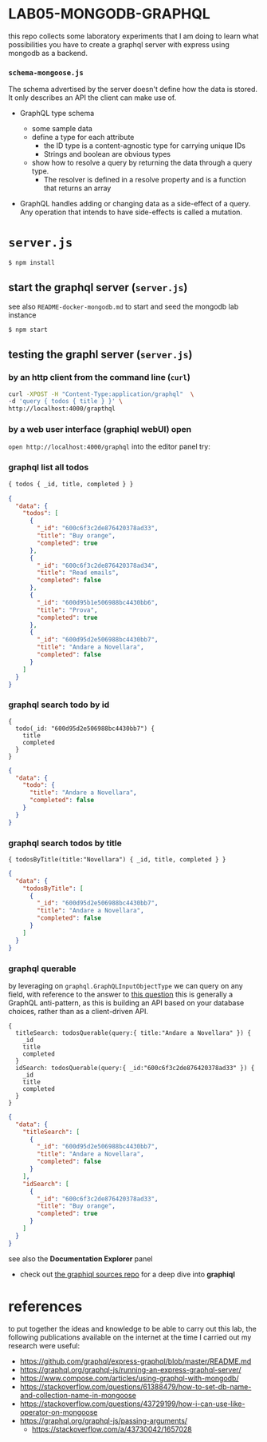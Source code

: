 # LAB05-MONGODB-GRAPHQL
this repo collects some laboratory experiments that I am doing to learn what possibilities you have to create a graphql server with express using mongodb as a backend.  

### `schema-mongoose.js`
The schema advertised by the server doesn't define how the data is stored. 
It only describes an API the client can make use of.

- GraphQL type schema
    - some sample data 
    - define a type for each attribute
        - the ID type is a content-agnostic type for carrying unique IDs
        - Strings and boolean are obvious types
    - show how to resolve a query by returning the data through a query type.
        - The resolver is defined in a resolve property and is a function that returns an array

- GraphQL handles adding or changing data as a side-effect of a query. Any operation that intends to have side-effects is called a mutation.


# `server.js`
```
$ npm install
```
## start the graphql server (`server.js`)
see also `README-docker-mongodb.md` to start and seed the mongodb lab instance
``` zsh 
$ npm start 
```

## testing the graphl server (`server.js`)
### by an http client from the command line (`curl`)
``` zsh
curl -XPOST -H "Content-Type:application/graphql"  \
-d 'query { todos { title } }' \
http://localhost:4000/grapthql
```

### by a web user interface (graphiql webUI) open 
`open http://localhost:4000/graphql`
into the editor panel try:
### graphql list all todos
``` graphql
{ todos { _id, title, completed } }
```
``` json
{
  "data": {
    "todos": [
      {
        "_id": "600c6f3c2de876420378ad33",
        "title": "Buy orange",
        "completed": true
      },
      {
        "_id": "600c6f3c2de876420378ad34",
        "title": "Read emails",
        "completed": false
      },
      {
        "_id": "600d95b1e506988bc4430bb6",
        "title": "Prova",
        "completed": true
      },
      {
        "_id": "600d95d2e506988bc4430bb7",
        "title": "Andare a Novellara",
        "completed": false
      }
    ]
  }
}
```

### graphql search todo by id 
``` 
{
  todo(_id: "600d95d2e506988bc4430bb7") {
    title
    completed
  }
}
```

``` json 
{
  "data": {
    "todo": {
      "title": "Andare a Novellara",
      "completed": false
    }
  }
}
```

### graphql search todos by title
```
{ todosByTitle(title:"Novellara") { _id, title, completed } }
```
``` json
{
  "data": {
    "todosByTitle": [
      {
        "_id": "600d95d2e506988bc4430bb7",
        "title": "Andare a Novellara",
        "completed": false
      }
    ]
  }
}
```

### graphql querable 
by leveraging on `graphql.GraphQLInputObjectType` we can query on any field, 
with reference to the answer to [this question](https://stackoverflow.com/q/65925883/1657028)
 this is generally a GraphQL anti-pattern, as this is building an API based on your database choices, 
 rather than as a client-driven API.
```
{
  titleSearch: todosQuerable(query:{ title:"Andare a Novellara" }) {
    _id
    title
    completed
  }
  idSearch: todosQuerable(query:{ _id:"600c6f3c2de876420378ad33" }) {
    _id
    title
    completed
  }
}
```

``` json
{
  "data": {
    "titleSearch": [
      {
        "_id": "600d95d2e506988bc4430bb7",
        "title": "Andare a Novellara",
        "completed": false
      }
    ],
    "idSearch": [
      {
        "_id": "600c6f3c2de876420378ad33",
        "title": "Buy orange",
        "completed": true
      }
    ]
  }
}
```

see also the **Documentation Explorer** panel

- check out [the graphiql sources repo](https://github.com/graphql/graphiql) for a deep dive into **graphiql**


<!--
# WIP
- https://flaviocopes.com/graphql-node-express/
-->
# references
to put together the ideas and knowledge to be able to carry out this lab, 
the following publications available on the internet at the time I carried out my research were useful:
- https://github.com/graphql/express-graphql/blob/master/README.md
- https://graphql.org/graphql-js/running-an-express-graphql-server/
- https://www.compose.com/articles/using-graphql-with-mongodb/
- https://stackoverflow.com/questions/61388479/how-to-set-db-name-and-collection-name-in-mongoose
- https://stackoverflow.com/questions/43729199/how-i-can-use-like-operator-on-mongoose
- https://graphql.org/graphql-js/passing-arguments/
    - https://stackoverflow.com/a/43730042/1657028